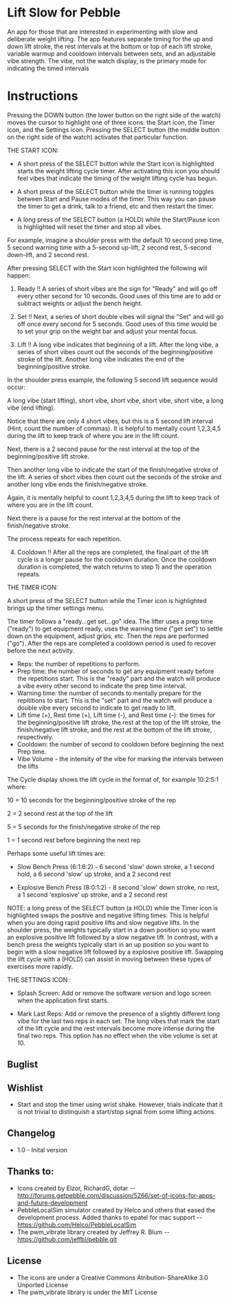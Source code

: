 
Lift Slow for Pebble
====================

An app for those that are interested in experimenting with slow and deliberate weight lifting. The app features separate timing for the up and down lift stroke, the rest intervals at the bottom or top of each lift stroke, variable warmup and cooldown intervals between sets, and an adjustable vibe strength. The vibe, not the watch display, is the primary mode for indicating the timed intervals

Instructions
============

Pressing the DOWN button (the lower button on the right side of the watch) moves the cursor to highlight one of three icons: the Start icon, the Timer icon, and the Settings icon. Pressing the SELECT button (the middle button on the right side of the watch) activates that particular function.

THE START ICON:

+ A short press of the SELECT button while the Start icon is highlighted starts the weight lifting cycle timer. After activating this icon you should feel vibes that indicate the timing of the weight lifting cycle has begun. 

+ A short press of the SELECT button while the timer is running toggles between Start and Pause modes of the timer. This way you can pause the timer to get a drink, talk to a friend, etc and then restart the timer.

+ A long press of the SELECT button (a HOLD) while the Start/Pause icon is highlighted will reset the timer and stop all vibes.

For example, imagine a shoulder press with the default 10 second prep time, 5 second warning time with a 5-second up-lift, 2 second rest, 5-second down-lift, and 2 second rest. 

After pressing SELECT with the Start icon highlighted the following will happen:

1) Ready !!
A series of short vibes are the sign for "Ready" and will go off every other second for 10 seconds. Good uses of this time are to add or subtract weights or adjust the bench height.

2) Set !!
Next, a series of short double vibes will signal the "Set" and will go off once every second for 5 seconds.  Good uses of this time would be to set your grip on the weight bar and adjust your mental focus.

3) Lift !!
A long vibe indicates that beginning of a lift. After the long vibe, a series of short vibes count out the seconds of the beginning/positive stroke of the lift. Another long vibe indicates the end of the beginning/positive stroke.  

In the shoulder press example, the following 5 second lift sequence would occur:

A long vibe (start lifting), short vibe, short vibe, short vibe, short vibe, a long vibe (end lifting).

Notice that there are only 4 short vibes, but this is a 5 second lift interval (Hint, count the number of commas). It is helpful to mentally count 1,2,3,4,5 during the lift to keep track of where you are in the lift count. 

Next, there is a 2 second pause for the rest interval at the top of the beginning/positive lift stroke.

Then another long vibe to indicate the start of the finish/negative stroke of the lift.  A series of short vibes then count out the seconds of the stroke and another long vibe ends the finish/negative stroke.

Again, it is mentally helpful to count 1,2,3,4,5 during the lift to keep track of where you are in the lift count.  

Next there is a pause for the rest interval at the bottom of the finish/negative stroke.

The process repeats for each repetition.

4) Cooldown !!
After all the reps are completed, the final part of the lift cycle is a longer pause for the cooldown duration. Once the cooldown duration is completed, the watch returns to step 1) and the operation repeats.

THE TIMER ICON:

A short press of the SELECT button while the Timer icon is highlighted brings up the timer settings menu.

The timer follows a "ready...get set...go" idea.  The lifter uses a prep time ("ready") to get equipment ready, uses the warning time ("get set") to settle down on the equipment, adjust grips, etc.  Then the reps are performed  ("go").  After the reps are completed a cooldown period is used to recover before the next activity. 

+ Reps: the number of repetitions to perform. 
+ Prep time: the number of seconds to get any equipment ready before the repetitions start. This is the "ready" part and the watch will produce a vibe every other second to indicate the prep time interval.
+ Warning time: the number of seconds to mentally prepare for the repititions to start. This is the "set" part and the watch will produce a double vibe every second to indicate to get ready to lift.
+ Lift time (+), Rest time (+), Lift time (-), and Rest time (-): the times for the beginning/positive lift stroke, the rest at the top of the lift stroke, the finish/negative lift stroke, and the rest at the bottom of the lift stroke, respectively.
+ Cooldown: the number of second to cooldown before beginning the next Prep time. 
+ Vibe Volume - the intensity of the vibe for marking the intervals between the lifts

The Cycle display shows the lift cycle in the format of, for example 10:2:5:1 where:

 10 = 10 seconds for the beginning/positive stroke of the rep
 
  2 = 2 second rest at the top of the lift
  
  5 = 5 seconds for the finish/negative stroke of the rep
  
  1 = 1 second rest before beginning the next rep
  
Perhaps some useful lift times are:

+ Slow Bench Press (6:1:6:2) - 6 second 'slow' down stroke, a 1 second hold, a 6 second 'slow' up stroke, and a 2 second rest

+ Explosive Bench Press (8:0:1:2) - 8 second 'slow' down stroke, no rest, a 1 second 'explosive' up stroke, and a 2 second rest


NOTE: a long press of the SELECT button (a HOLD) while the Timer icon is highlighted swaps the positive and negative lifting times.  This is helpful when you are doing rapid positive lifts and slow negative lifts. In the shoulder press, the weights typically start in a down position so you want an explosive positive lift followed by a slow negative lift. In contrast, with a bench press the weights typically start in an up position so you want to begin with a slow negative lift followed by a explosive positive lift.  Swapping the lift cycle with a (HOLD) can assist in moving between these types of exercises more rapidly.

THE SETTINGS ICON :

+ Splash Screen: Add or remove the software version and logo screen when the application first starts.

+ Mark Last Reps: Add or remove the presence of a slightly different long vibe for the last two reps in each set. The long vibes that mark the start of the lift cycle and the rest intervals become more intense during the final two reps.  This option has no effect when the vibe volume is set at 10.


## Buglist

## Wishlist
+ Start and stop the timer using wrist shake. However, trials indicate that it is not trivial to distinquish a start/stop signal from some lifting actions.

## Changelog
+ 1.0 - Inital version

## Thanks to:
+ Icons created by Elzor, RichardG, dotar -- http://forums.getpebble.com/discussion/5266/set-of-icons-for-apps-and-future-development
+ PebbleLocalSim simulator created by Helco and others that eased the development process. Added thanks to epatel for mac support -- https://github.com/Helco/PebbleLocalSim
+ The pwm_vibrate library created by Jeffrey R. Blum -- https://github.com/jeffbl/pebble.git
 

## License
+ The icons are under a Creative Commons Atribution-ShareAlike 3.0 Unported License
+ The pwm_vibrate library is under the MIT License 
